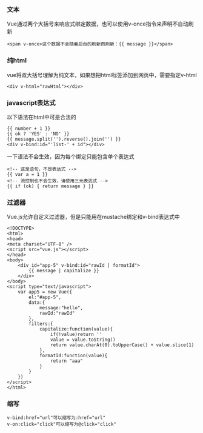 ### **文本**
Vue通过两个大括号来响应式绑定数据，也可以使用v-once指令来声明不自动刷新
```
<span v-once>这个数据不会随着后台的刷新而刷新：{{ message }}</span>
```
### **纯html**
vue将双大括号理解为纯文本，如果想把html标签添加到网页中，需要指定v-html
```
<div v-html="rawHtml"></div>
```
### **javascript表达式**
以下语法在html中可是合法的
```
{{ number + 1 }}
{{ ok ? 'YES' : 'NO' }}
{{ message.split('').reverse().join('') }}
<div v-bind:id="'list-' + id"></div>
```
一下语法不会生效，因为每个绑定只能包含单个表达式
```
<!-- 这是语句，不是表达式 -->
{{ var a = 1 }}
<!-- 流控制也不会生效，请使用三元表达式 -->
{{ if (ok) { return message } }}
```
### **过滤器**
Vue.js允许自定义过滤器，但是只能用在mustache绑定和v-bind表达式中
```
<!DOCTYPE>
<html>
<head>
<meta charset="UTF-8" />
<script src="vue.js"></script>
</head>
<body>
    <div id="app-5" v-bind:id="rawId | formatId">
    	{{ message | capitalize }}
    </div>
</body>
<script type="text/javascript">
    var app5 = new Vue({
    	el:"#app-5",
    	data:{
            message:"hello",
            rawId:"rawId"
    	},
    	filters:{
            capitalize:function(value){
            	if(!value)return ''
            	value = value.toString()
            	return value.charAt(0).toUpperCase() + value.slice(1)
            },
            formatId:function(value){
            	return "aaa"
            }
    	}
    })
</script>
</html>
```
### **缩写**
    v-bind:href="url"可以缩写为:href="url"
    v-on:click="click"可以缩写为@click="click"
